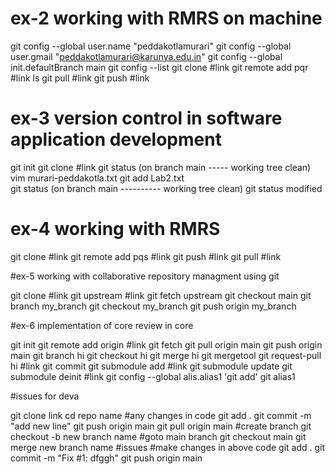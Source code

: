 # ex-2 working with RMRS on machine

git config --global user.name  "peddakotlamurari"
git config --global user.gmail "peddakotlamurari@karunya.edu.in"
git config --global init.defaultBranch main
git config --list
git clone #link
git remote add pqr #link
ls 
git pull #link
git push #link


# ex-3 version control in software application development
git init
git clone #link
git status                                      (on branch main ----- working tree clean)
vim murari-peddakotla.txt
git add Lab2.txt                                   
git status                         (on branch main ---------- working tree clean)
git status modified


# ex-4 working with RMRS

git clone  #link
git remote add pqs #link
git push #link
git pull #link

#ex-5  working with collaborative repository managment using git

git clone #link
git upstream #link
git fetch upstream 
git checkout main 
git branch my_branch
git checkout my_branch
git push origin my_branch


#ex-6  implementation of core review in core

git init
git remote add origin #link
git fetch 
git pull origin main
git push origin main
git branch hi
git checkout hi
git merge hi
git mergetool
git request-pull hi #link
git commit 
git submodule add #link
git submodule update 
git submodule deinit #link
git config --global alis.alias1 'git add'
git alias1

#issues for deva

git clone link
cd repo name
#any changes in code
git add .
git commit -m "add new line"
git push origin main
git pull origin main
#create branch
git checkout -b new branch name
#goto main branch
git checkout main
git merge new branch name
#issues
#make changes in above code
git add .
git commit -m "Fix #1: dfggh"
git push origin main
